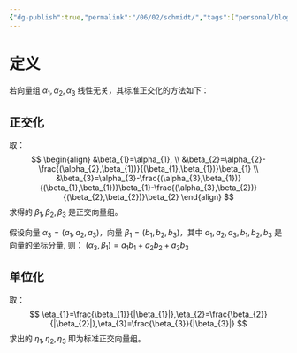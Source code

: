 ```yaml
---
{"dg-publish":true,"permalink":"/06/02/schmidt/","tags":["personal/blog","线性代数/向量"]}
---
```


# 定义
若向量组 $\displaystyle \alpha_{1},\alpha_{2},\alpha_{3}$ 线性无关，其标准正交化的方法如下：

## 正交化
取：
$$
\begin{align}
&\beta_{1}=\alpha_{1}, \\
&\beta_{2}=\alpha_{2}-\frac{(\alpha_{2},\beta_{1})}{(\beta_{1},\beta_{1})}\beta_{1} \\
&\beta_{3}=\alpha_{3}-\frac{(\alpha_{3},\beta_{1})}{(\beta_{1},\beta_{1})}\beta_{1}-\frac{(\alpha_{3},\beta_{2})}{(\beta_{2},\beta_{2})}\beta_{2}
\end{align}
$$
求得的 $\displaystyle \beta_{1},\beta_{2},\beta_{3}$ 是正交向量组。

假设向量 $\alpha_{3} = (a_1, a_2, a_3)$，向量 $\beta_{1} = (b_1, b_2, b_3)$，其中 $a_1, a_2, a_3, b_1, b_2, b_3$ 是向量的坐标分量, 则：
$\displaystyle (\alpha_{3},\beta_{1}) = a_1b_1 + a_2b_2 + a_3b_3$


## 单位化
取：
$$
\eta_{1}=\frac{\beta_{1}}{|\beta_{1}|},\eta_{2}=\frac{\beta_{2}}{|\beta_{2}|},\eta_{3}=\frac{\beta_{3}}{|\beta_{3}|}
$$
求出的 $\displaystyle \eta_{1},\eta_{2},\eta_{3}$ 即为标准正交向量组。